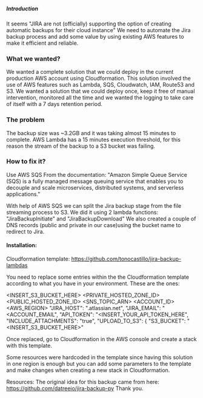 

##### Introduction
It seems "JIRA are not (officially) supporting the option of creating automatic backups for their cloud instance"
We need to automate the Jira backup process and add some value by using existing AWS features to make it efficient and reliable.

### What we wanted?
We wanted a complete solution that we could deploy in the current production AWS account using Cloudformation.
This solution involved the use of AWS features such as Lambda, SQS, Cloudwatch, IAM, Route53 and S3.
We wanted a solution that we could deploy once, keep it free of manual intervention, monitored all the time and we wanted the logging to take care of itself with a 7 days retention period.

### The problem
The backup size was ~3.2GB and it was taking almost 15 minutes to complete.
AWS Lambda has a 15 minutes execution threshold, for this reason the stream of the backup to a S3 bucket was failing.

### How to fix it?
Use AWS SQS
From the documentation:
"Amazon Simple Queue Service (SQS) is a fully managed message queuing service that enables you to decouple and scale microservices, distributed systems, and serverless applications."

With help of AWS SQS we can split the Jira backup stage from the file streaming process to S3.
We did it using 2 lambda functions: "JiraBackupInitiate" and "JiraBackupDownload"
We also created a couple of DNS records (public and private in our case)using the bucket name to redirect to Jira.

#### Installation:

Cloudformation template:
https://github.com/tonocastillo/jira-backup-lambdas

You need to replace some entries within the the Cloudformation template according to what you have in your environment.
These are the ones:

<INSERT_S3_BUCKET_HERE>
<PRIVATE_HOSTED_ZONE_ID>
<PUBLIC_HOSTED_ZONE_ID>
<SNS_TOPIC_ARN>
<ACCOUNT_ID>
<AWS_REGION>
              "JIRA_HOST": "<ACCOUNT>.atlassian.net",
              "JIRA_EMAIL": "<ACCOUNT_EMAIL",
              "API_TOKEN": "<INSERT_YOUR_API_TOKEN_HERE",
              "INCLUDE_ATTACHMENTS": "true",
              "UPLOAD_TO_S3": {
                  "S3_BUCKET": "<INSERT_S3_BUCKET_HERE>"

Once replaced, go to Cloudformation in the AWS console and create a stack with this template.

Some resources were hardcoded in the template since having this solution in one region is enough but you can add some parameters to the template and make changes when creating a new stack in Cloudformation.


Resources:
The original idea for this backup came from here:
https://github.com/datreeio/jira-backup-py
Thank you.
